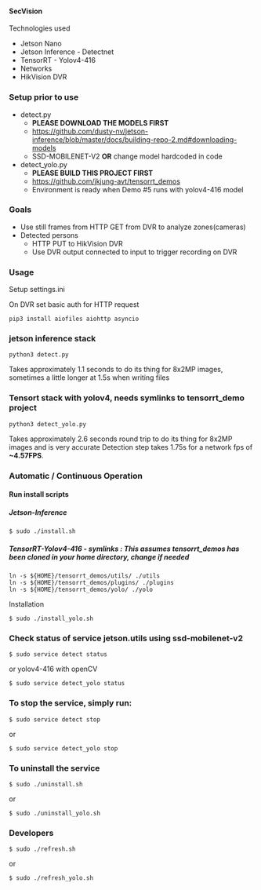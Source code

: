 #### SecVision

Technologies used
  - Jetson Nano
 - Jetson Inference - Detectnet
 - TensorRT - Yolov4-416  
 - Networks
 - HikVision DVR

### Setup prior to use

- detect.py
  - **PLEASE DOWNLOAD THE MODELS FIRST** 
  - https://github.com/dusty-nv/jetson-inference/blob/master/docs/building-repo-2.md#downloading-models
  - SSD-MOBILENET-V2 **OR** change model hardcoded in code
- detect_yolo.py
  - **PLEASE BUILD THIS PROJECT FIRST**
  - https://github.com/jkjung-avt/tensorrt_demos
  - Environment is ready when Demo #5 runs with yolov4-416 model
    

### Goals

 - Use still frames from HTTP GET from DVR to analyze zones(cameras)
 - Detected persons
   - HTTP PUT to HikVision DVR
   - Use DVR output connected to input to trigger recording on DVR
 
 ### Usage

   Setup settings.ini
   
   On DVR set basic auth for HTTP request
   
    pip3 install aiofiles aiohttp asyncio

   ### jetson inference stack 

    python3 detect.py

   Takes approximately 1.1 seconds to do its thing for 8x2MP images, sometimes a little longer at 1.5s when writing files
   
   ### Tensort stack with yolov4, needs symlinks to tensorrt_demo project

    python3 detect_yolo.py

   Takes approximately 2.6 seconds round trip to do its thing for 8x2MP images and is very accurate
   Detection step takes 1.75s for a network fps of **~4.57FPS**.

   ### Automatic / Continuous Operation
   
   #### Run install scripts

   ##### Jetson-Inference

    $ sudo ./install.sh
    
   ##### TensorRT-Yolov4-416 - symlinks : This assumes tensorrt_demos has been cloned in your home directory, change if needed

    ln -s ${HOME}/tensorrt_demos/utils/ ./utils
    ln -s ${HOME}/tensorrt_demos/plugins/ ./plugins
    ln -s ${HOME}/tensorrt_demos/yolo/ ./yolo

   Installation

    $ sudo ./install_yolo.sh


   ### Check status of service jetson.utils using ssd-mobilenet-v2

    $ sudo service detect status

   or yolov4-416 with openCV

    $ sudo service detect_yolo status
     
   ### To stop the service, simply run:

    $ sudo service detect stop

   or

    $ sudo service detect_yolo stop

   ### To uninstall the service

    $ sudo ./uninstall.sh

   or

    $ sudo ./uninstall_yolo.sh

### Developers

    $ sudo ./refresh.sh
 
  or

    $ sudo ./refresh_yolo.sh

